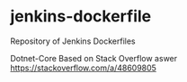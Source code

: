 # jenkins-dockerfile
Repository of Jenkins Dockerfiles

Dotnet-Core
Based on Stack Overflow aswer https://stackoverflow.com/a/48609805
